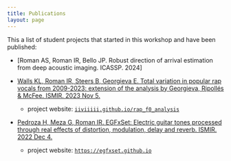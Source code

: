 ```yaml
---
title: Publications
layout: page
---
```


This a list of student projects that started in this workshop and have been published:

* [Roman AS, Roman IR, Bello JP. Robust direction of arrival estimation from deep acoustic imaging. ICASSP. 2024]

* [Walls KL, Roman IR, Steers B, Georgieva E. Total variation in popular rap vocals from 2009-2023: extension of the analysis by Georgieva, Ripollés & McFee. ISMIR. 2023 Nov 5.](https://ccrma.stanford.edu/~iran/papers/Walls_et_al_ISMIR_2023.pdf)
    * project website: [`iiviiiii.github.io/rap_f0_analysis`](iiviiiii.github.io/rap_f0_analysis)

* [Pedroza H, Meza G, Roman IR. EGFxSet: Electric guitar tones processed through real effects of distortion, modulation, delay and reverb. ISMIR. 2022 Dec 4.](https://ccrma.stanford.edu/~iran/papers/Pedroza_et_al_ISMIR_2022.pdf)
    * project website: [`https://egfxset.github.io`](https://egfxset.github.io)
